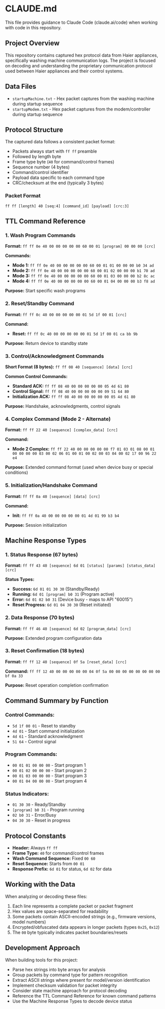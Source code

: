 # CLAUDE.md

This file provides guidance to Claude Code (claude.ai/code) when working with code in this repository.

## Project Overview

This repository contains captured hex protocol data from Haier appliances, specifically washing machine communication logs. The project is focused on decoding and understanding the proprietary communication protocol used between Haier appliances and their control systems.

## Data Files

- `startupMachine.txt` - Hex packet captures from the washing machine during startup sequence
- `startupModem.txt` - Hex packet captures from the modem/controller during startup sequence

## Protocol Structure

The captured data follows a consistent packet format:
- Packets always start with `ff ff` preamble
- Followed by length byte
- Frame type byte (`40` for command/control frames)
- Sequence number (4 bytes)
- Command/control identifier
- Payload data specific to each command type
- CRC/checksum at the end (typically 3 bytes)

### Packet Format
```
ff ff [length] 40 [seq:4] [command_id] [payload] [crc:3]
```

## TTL Command Reference

### 1. Wash Program Commands
**Format:** `ff ff 0e 40 00 00 00 00 00 60 00 01 [program] 00 00 00 [crc]`

**Commands:**
- **Mode 1:** `ff ff 0e 40 00 00 00 00 00 60 00 01 01 00 00 00 b0 34 ad`
- **Mode 2:** `ff ff 0e 40 00 00 00 00 00 60 00 01 02 00 00 00 b1 70 ad`
- **Mode 3:** `ff ff 0e 40 00 00 00 00 00 60 00 01 03 00 00 00 b2 8c ac`
- **Mode 4:** `ff ff 0e 40 00 00 00 00 00 60 00 01 04 00 00 00 b3 f8 ad`

**Purpose:** Start specific wash programs

### 2. Reset/Standby Command
**Format:** `ff ff 0c 40 00 00 00 00 00 01 5d 1f 00 01 [crc]`

**Command:**
- **Reset:** `ff ff 0c 40 00 00 00 00 00 01 5d 1f 00 01 ca bb 9b`

**Purpose:** Return device to standby state

### 3. Control/Acknowledgment Commands
**Short Format (8 bytes):** `ff ff 08 40 [sequence] [data] [crc]`

**Common Control Commands:**
- **Standard ACK:** `ff ff 08 40 00 00 00 00 00 05 4d 61 80`
- **Control Signal:** `ff ff 08 40 00 00 00 00 00 09 51 64 80`
- **Initialization ACK:** `ff ff 08 40 00 00 00 00 00 05 4d 61 80`

**Purpose:** Handshake, acknowledgments, control signals

### 4. Complex Command (Mode 2 - Alternate)
**Format:** `ff ff 22 40 [sequence] [complex_data] [crc]`

**Command:**
- **Mode 2 Complex:** `ff ff 22 40 00 00 00 00 00 f7 01 03 01 08 00 01 00 00 00 00 03 00 02 06 01 00 01 00 02 00 03 04 00 02 17 00 96 22 e4`

**Purpose:** Extended command format (used when device busy or special conditions)

### 5. Initialization/Handshake Command
**Format:** `ff ff 0a 40 [sequence] [data] [crc]`

**Command:**
- **Init:** `ff ff 0a 40 00 00 00 00 00 01 4d 01 99 b3 b4`

**Purpose:** Session initialization

## Machine Response Types

### 1. Status Response (67 bytes)
**Format:** `ff ff 43 40 [sequence] 6d 01 [status] [params] [status_data] [crc]`

**Status Types:**
- **Success:** `6d 01 01 30 30` (Standby/Ready)
- **Running:** `6d 01 [program] b0 31` (Program active)
- **Error:** `6d 01 02 b0 31` (Device busy - maps to API "60015")
- **Reset Progress:** `6d 01 04 30 30` (Reset initiated)

### 2. Data Response (70 bytes)
**Format:** `ff ff 46 40 [sequence] 6d 02 [program_data] [crc]`

**Purpose:** Extended program configuration data

### 3. Reset Confirmation (18 bytes)
**Format:** `ff ff 12 40 [sequence] 0f 5a [reset_data] [crc]`

**Command:** `ff ff 12 40 00 00 00 00 00 04 0f 5a 00 00 00 00 00 00 00 00 bf 0a 33`

**Purpose:** Reset operation completion confirmation

## Command Summary by Function

### Control Commands:
- `5d 1f 00 01` - Reset to standby
- `4d 01` - Start command initialization
- `4d 61` - Standard acknowledgment
- `51 64` - Control signal

### Program Commands:
- `00 01 01 00 00 00` - Start program 1
- `00 01 02 00 00 00` - Start program 2
- `00 01 03 00 00 00` - Start program 3
- `00 01 04 00 00 00` - Start program 4

### Status Indicators:
- `01 30 30` - Ready/Standby
- `[program] b0 31` - Program running
- `02 b0 31` - Error/Busy
- `04 30 30` - Reset in progress

## Protocol Constants

- **Header:** Always `ff ff`
- **Frame Type:** `40` for command/control frames
- **Wash Command Sequence:** Fixed `00 60`
- **Reset Sequence:** Starts from `00 01`
- **Response Prefix:** `6d 01` for status, `6d 02` for data

## Working with the Data

When analyzing or decoding these files:
1. Each line represents a complete packet or packet fragment
2. Hex values are space-separated for readability
3. Some packets contain ASCII-encoded strings (e.g., firmware versions, model numbers)
4. Encrypted/obfuscated data appears in longer packets (types `0x25`, `0x12`)
5. The `00` byte typically indicates packet boundaries/resets

## Development Approach

When building tools for this project:
- Parse hex strings into byte arrays for analysis
- Group packets by command type for pattern recognition
- Extract ASCII strings where present for model/version identification
- Implement checksum validation for packet integrity
- Consider state machine approach for protocol decoding
- Reference the TTL Command Reference for known command patterns
- Use the Machine Response Types to decode device status
